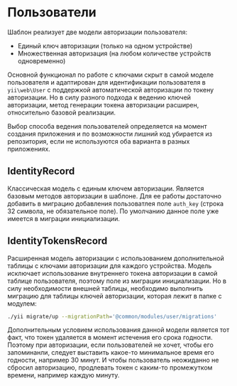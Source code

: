 Пользователи
============

Шаблон реализует две модели авторизации пользователя:

- Единый ключ авторизации (только на одном устройстве)
- Множественная авторизация (на любом количестве устройств одновременно)

Основной функционал по работе с ключами скрыт в самой моделе пользователя
и адаптирован для идентификации пользователя в `yii\web\User` с поддержкой
автоматической авторизации по токену авторизации. Но в силу разного подхода
к ведению ключей авторизации, метод генерации токена авторизации расширен,
относительно базовой реализации.

Выбор способа ведения пользователей определяется на момент создания приложения
и по возможности лишний код убирается из репозитория, если не используются оба
варианта в разных приложениях.

IdentityRecord
--------------

Классическая модель с единым ключем авторизации. Является базовым методов
авторизации в шаблоне. Для ее работы достаточно добавить в миграцию добавления
пользоватлея поле `auth_key` (строка 32 символа, не обязательное поле).
По умолчанию данное поле уже имеется в миграции инициализации.

IdentityTokensRecord
--------------------

Расширенная модель авторизации с использованием дополнительной таблицы с ключами
авторизации для каждого устройства. Модель исключает использование внутреннего
токена авторизации в самой таблице пользователя, поэтому поле из миграции
инициализации. Но в силу необходимости внешней таблицы, необходимо выполнить
миграцию для таблицы ключей авторизации, которая лежит в папке с модулем:

```bash
./yii migrate/up --migrationPath='@common/modules/user/migrations'
```

Дополнительным условием использования данной модели является тот факт, что
токен удаляется в момент истечения его срока годности. Поэтому при авторизации,
если пользователей не хочет, чтобы его запоминанли, следует выставить какое-то
минимальное время его годности, например 30 минут. И чтобы пользователь неожиданно
не сбросил авторизацию, продлевать токен с каким-то промежутком времени,
например каждую минуту.
